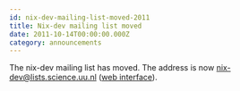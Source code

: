 ```yaml
---
id: nix-dev-mailing-list-moved-2011
title: Nix-dev mailing list moved
date: 2011-10-14T00:00:00.000Z
category: announcements
---
```


The nix-dev mailing list has moved. The address is now nix-dev@lists.science.uu.nl ([web interface](https://web.archive.org/web/20170318055412/http://lists.science.uu.nl/mailman/listinfo/nix-dev)).
